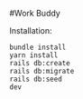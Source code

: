 #Work Buddy

Installation:
```
bundle install
yarn install
rails db:create
rails db:migrate
rails db:seed
dev
```
